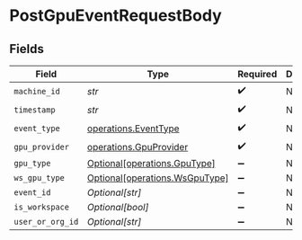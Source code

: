# PostGpuEventRequestBody


## Fields

| Field                                                                  | Type                                                                   | Required                                                               | Description                                                            |
| ---------------------------------------------------------------------- | ---------------------------------------------------------------------- | ---------------------------------------------------------------------- | ---------------------------------------------------------------------- |
| `machine_id`                                                           | *str*                                                                  | :heavy_check_mark:                                                     | N/A                                                                    |
| `timestamp`                                                            | *str*                                                                  | :heavy_check_mark:                                                     | N/A                                                                    |
| `event_type`                                                           | [operations.EventType](../../models/operations/eventtype.md)           | :heavy_check_mark:                                                     | N/A                                                                    |
| `gpu_provider`                                                         | [operations.GpuProvider](../../models/operations/gpuprovider.md)       | :heavy_check_mark:                                                     | N/A                                                                    |
| `gpu_type`                                                             | [Optional[operations.GpuType]](../../models/operations/gputype.md)     | :heavy_minus_sign:                                                     | N/A                                                                    |
| `ws_gpu_type`                                                          | [Optional[operations.WsGpuType]](../../models/operations/wsgputype.md) | :heavy_minus_sign:                                                     | N/A                                                                    |
| `event_id`                                                             | *Optional[str]*                                                        | :heavy_minus_sign:                                                     | N/A                                                                    |
| `is_workspace`                                                         | *Optional[bool]*                                                       | :heavy_minus_sign:                                                     | N/A                                                                    |
| `user_or_org_id`                                                       | *Optional[str]*                                                        | :heavy_minus_sign:                                                     | N/A                                                                    |